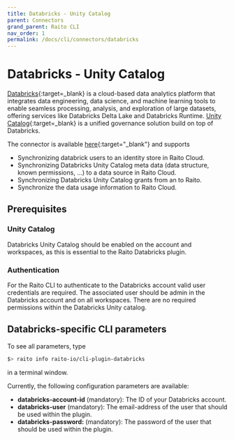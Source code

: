 ```yaml
---
title: Databricks - Unity Catalog
parent: Connectors
grand_parent: Raito CLI
nav_order: 1
permalink: /docs/cli/connectors/databricks
---
```


# Databricks - Unity Catalog

[Databricks](https://www.databricks.com/){:target=_blank} is a cloud-based data analytics platform that integrates data engineering, data science, and machine learning tools to enable seamless processing, analysis, and exploration of large datasets, offering services like Databricks Delta Lake and Databricks Runtime.
[Unity Catalog](https://www.databricks.com/product/unity-catalog){:target=_blank} is a unified governance solution build on top of Databricks.

The connector is available [here](https://github.com/raito-io/cli-plugin-databricks){:target="_blank"} and supports
* Synchronizing databrick users to an identity store in Raito Cloud.
* Synchronizing Databricks Unity Catalog meta data (data structure, known permissions, ...) to a data source in Raito Cloud.
* Synchronizing Databricks Unity Catalog grants from an to Raito.
* Synchronize the data usage information to Raito Cloud.

## Prerequisites
### Unity Catalog
Databricks Unity Catalog should be enabled on the account and workspaces, as this is essential to the Raito Databricks plugin.

### Authentication
For the Raito CLI to authenticate to the Databricks account valid user credentials are required. 
The associated user should be admin in the Databricks account and on all workspaces.
There are no required permissions within the Databricks Unity catalog.

## Databricks-specific CLI parameters

To see all parameters, type
```bash
$> raito info raito-io/cli-plugin-databricks
```
in a terminal window.

Currently, the following configuration parameters are available:
* **databricks-account-id** (mandatory): The ID of your Databricks account.
* **databricks-user** (mandatory): The email-address of the user that should be used within the plugin.
* **databricks-password:** (mandatory): The password of the user that should be used within the plugin. 